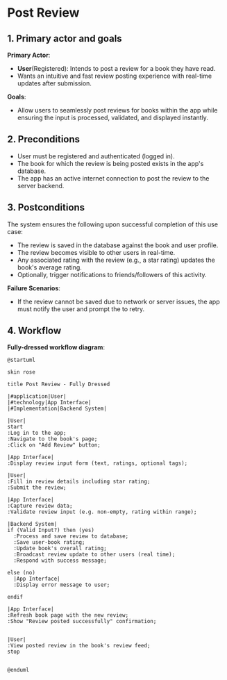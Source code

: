 # Post Review

## 1. Primary actor and goals
__Primary Actor__:

* __User__(Registered): Intends to post a review for a book they have read.
* Wants an intuitive and fast review posting experience with real-time updates after submission.

__Goals__:
* Allow users to seamlessly post reviews for books within the app while ensuring the input is processed, validated, and displayed instantly.

## 2. Preconditions
* User must be registered and authenticated (logged in).
* The book for which the review is being posted exists in the app's database. 
* The app has an active internet connection to post the review to the server backend.


## 3. Postconditions

The system ensures the following upon successful completion of this use case:
* The review is saved in the database against the book and user profile. 
* The review becomes visible to other users in real-time. 
* Any associated rating with the review (e.g., a star rating) 
updates the book's average rating. 
* Optionally, trigger notifications to friends/followers of this activity.

__Failure Scenarios__:
* If the review cannot be saved due to network or server issues, 
the app must notify the user and prompt the to retry.



## 4. Workflow
__Fully-dressed workflow diagram__:


```plantuml
@startuml

skin rose

title Post Review - Fully Dressed

|#application|User|
|#technology|App Interface|
|#Implementation|Backend System|

|User|
start
:Log in to the app;
:Navigate to the book's page;
:Click on "Add Review" button;

|App Interface|
:Display review input form (text, ratings, optional tags);

|User|
:Fill in review details including star rating;
:Submit the review;

|App Interface|
:Capture review data;
:Validate review input (e.g. non-empty, rating within range);

|Backend System|
if (Valid Input?) then (yes)
  :Process and save review to database;
  :Save user-book rating;
  :Update book's overall rating;
  :Broadcast review update to other users (real time);
  :Respond with success message;
  
else (no)
  |App Interface|
  :Display error message to user;

endif

|App Interface|
:Refresh book page with the new review;
:Show "Review posted successfully" confirmation;


|User|
:View posted review in the book's review feed;
stop


@enduml
```

